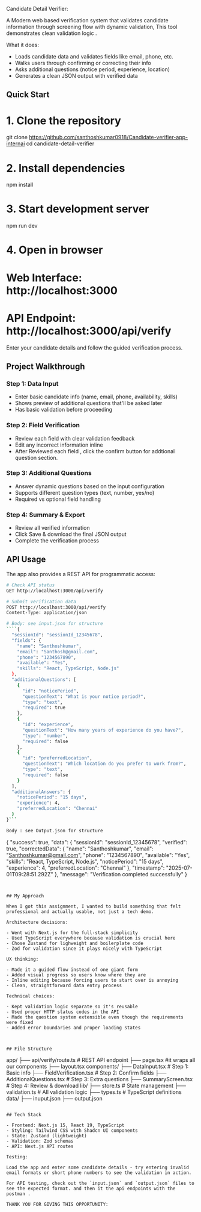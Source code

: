 Candidate Detail Verifier:

A Modern web based verification system that validates candidate information through screening flow with dynamic validation, This tool demonstrates clean validation logic .

What it does:

- Loads candidate data and validates fields like email, phone, etc.
- Walks users through confirming or correcting their info
- Asks additional questions (notice period, experience, location)
- Generates a clean JSON output with verified data

## Quick Start

# 1. Clone the repository

git clone https://github.com/santhoshkumar0918/Candidate-verifier-app-internai
cd candidate-detail-verifier

# 2. Install dependencies

npm install

# 3. Start development server

npm run dev

# 4. Open in browser

# Web Interface: http://localhost:3000

# API Endpoint: http://localhost:3000/api/verify

Enter your candidate details and follow the guided verification process.

## Project Walkthrough

### Step 1: Data Input

- Enter basic candidate info (name, email, phone, availability, skills)
- Shows preview of additional questions that'll be asked later
- Has basic validation before proceeding

### Step 2: Field Verification

- Review each field with clear validation feedback
- Edit any incorrect information inline
- After Reviewed each field , click the confirm button for addtional question section.

### Step 3: Additional Questions

- Answer dynamic questions based on the input configuration
- Supports different question types (text, number, yes/no)
- Required vs optional field handling

### Step 4: Summary & Export

- Review all verified information
- Click Save & download the final JSON output
- Complete the verification process

## API Usage

The app also provides a REST API for programmatic access:

`````bash
# Check API status
GET http://localhost:3000/api/verify

# Submit verification data
POST http://localhost:3000/api/verify
Content-Type: application/json

# Body: see input.json for structure
````{
  "sessionId": "sessionId_12345678",
  "fields": {
    "name": "Santhoshkumar",
    "email": "Santhosh@gmail.com",
    "phone": "1234567890",
    "available": "Yes",
    "skills": "React, TypeScript, Node.js"
  },
  "additionalQuestions": [
    {
      "id": "noticePeriod",
      "questionText": "What is your notice period?",
      "type": "text",
      "required": true
    },
    {
      "id": "experience",
      "questionText": "How many years of experience do you have?",
      "type": "number",
      "required": false
    },
    {
      "id": "preferredLocation",
      "questionText": "Which location do you prefer to work from?",
      "type": "text",
      "required": false
    }
  ],
  "additionalAnswers": {
    "noticePeriod": "15 days",
    "experience": 4,
    "preferredLocation": "Chennai"
  }
}```

Body : see Output.json for structure
`````

{
"success": true,
"data": {
"sessionId": "sessionId_12345678",
"verified": true,
"correctedData": {
"name": "Santhoshkumar",
"email": "Santhoshkumar@gmail.com",
"phone": "1234567890",
"available": "Yes",
"skills": "React, TypeScript, Node.js",
"noticePeriod": "15 days",
"experience": 4,
"preferredLocation": "Chennai"
},
"timestamp": "2025-07-01T09:28:51.292Z"
},
"message": "Verification completed successfully"
}

```


## My Approach

When I got this assignment, I wanted to build something that felt professional and actually usable, not just a tech demo.

Architecture decisions:

- Went with Next.js for the full-stack simplicity
- Used TypeScript everywhere because validation is crucial here
- Chose Zustand for lighweight and boilerplate code
- Zod for validation since it plays nicely with TypeScript

UX thinking:

- Made it a guided flow instead of one giant form
- Added visual progress so users know where they are
- Inline editing because forcing users to start over is annoying
- Clean, straightforward data entry process

Technical choices:

- Kept validation logic separate so it's reusable
- Used proper HTTP status codes in the API
- Made the question system extensible even though the requirements were fixed
- Added error boundaries and proper loading states



## File Structure

```

app/
├── api/verify/route.ts # REST API endpoint
├── page.tsx #it wraps all our components
├── layout.tsx
components/
├── DataInput.tsx # Step 1: Basic info
├── FieldVerification.tsx # Step 2: Confirm fields
├── AdditionalQuestions.tsx # Step 3: Extra questions
├── SummaryScreen.tsx # Step 4: Review & download
lib/
├── store.ts # State management
├── validation.ts # All validation logic
├── types.ts # TypeScript definitions
data/
├── inuput.json
├── output.json

```

## Tech Stack

- Frontend: Next.js 15, React 19, TypeScript
- Styling: Tailwind CSS with Shadcn UI components
- State: Zustand (lightweight)
- Validation: Zod schemas
- API: Next.js API routes

Testing:

Load the app and enter some candidate details - try entering invalid email formats or short phone numbers to see the validation in action.

For API testing, check out the `input.json` and `output.json` files to see the expected format. and then it the api endpoints with the postman .

THANK YOU FOR GIVING THIS OPPORTUNITY:
```
